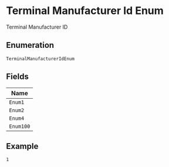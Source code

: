 
# Terminal Manufacturer Id Enum

Terminal Manufacturer ID

## Enumeration

`TerminalManufacturerIdEnum`

## Fields

| Name |
|  --- |
| `Enum1` |
| `Enum2` |
| `Enum4` |
| `Enum100` |

## Example

```
1
```

